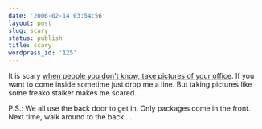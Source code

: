 ```yaml
---
date: '2006-02-14 03:54:56'
layout: post
slug: scary
status: publish
title: scary
wordpress_id: '125'
---
```



It is scary [when people you don't know, take pictures of your office](http://www.mattcutts.com/blog/road-trip-ask-jeeves-in-campbell/).  If you want to come inside sometime just drop me a line.  But taking pictures like some freako stalker makes me scared.



P.S.: We all use the back door to get in.  Only packages come in the front. Next time, walk around to the back....

